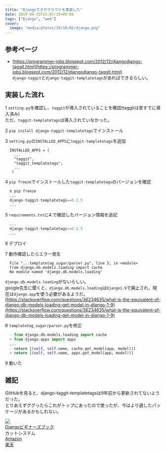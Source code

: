 ```yaml
---
title: "Djangoでタグクラウドを実装した"
date: 2019-09-15T15:07:15+09:00
tags: ["Django", "web"]
cover:
  image: "media/photos/19/10/02/django.png"
---
```


## 参考ページ
- [https://programmer-jobs.blogspot.com/2012/12/djangodjango-taggit.html](https://programmer-jobs.blogspot.com/2012/12/djangodjango-taggit.html)  
`django-taggit`と`django-taggit-templatetags`があればできるらしい。

## 実装した流れ
1 `setting.py`を確認し、`taggit`が導入されていることを確認(taggitは昔すでに導入済み)  
  ただ、`taggit-templatetags`は導入されていなかった。

2 `pip install django-taggit-templatetags`でインストール

3 `setting.py`の`INSTALLED_APPS`に`taggit-templatetags`を追加

```
  INSTALLED_APPS = (
    ...
    "taggit",
    "taggit_templatetags",
    ...
   )
```

4 `pip freeze`でインストールした`taggit-templatetags`のバージョンを確認

```python
  $ pip freeze
  ...
  django-taggit-templatetags==0.2.5
  ...
```

5 `requirements.txt`に4.で確認したバージョン情報を追記

```python
  ...
  django-taggit-templatetags==0.2.5
  ...
```

6 デプロイ

7 動作確認したらエラー発生

```
  File "...templatetag_sugar/parser.py", line 5, in <module>
  from django.db.models.loading import cache
  No module named 'django.db.models.loading'
```

`django.db.models.loading`がないらしい。  
google先生に聞くと、`django.db.models.loading`は`Django1.9`で廃止され、現在は`django.app`を使う必要があるようだ。  
[https://stackoverflow.com/questions/36234635/what-is-the-equivalent-of-django-db-models-loading-get-model-in-django-1-9](https://stackoverflow.com/questions/36234635/what-is-the-equivalent-of-django-db-models-loading-get-model-in-django-1-9)

8 `tamplatetag_sugar/parser.py`を修正

```python
  - from django.db.models.loading import cache
  + from django.apps import apps
  ...
  - return [(self, self.name, cache.get_model(app, model))]
  + return [(self, self.name, apps.get_model(app, model))]
```

9 動いた

## 雑記
GitHubを見ると、django-taggit-templatetagsは9年前から更新されてないようだった。  
とりあえずググったらこれがトップにあったので使ったが、今はより適したパッケージがあるかもしれない。

<div class="kattene">
    <div class="kattene__imgpart"><a target="_blank" rel="noopener" href="https://www.amazon.co.jp/gp/product/4877834699/ref=as_li_tl?ie=UTF8&camp=247&creative=1211&creativeASIN=4877834699&linkCode=as2&tag=kouya17-22&linkId=d7fde32444ad4a3e52393ddf7036e9fb"><img src="https://ws-fe.amazon-adsystem.com/widgets/q?_encoding=UTF8&MarketPlace=JP&ASIN=4877834699&ServiceVersion=20070822&ID=AsinImage&WS=1&Format=_SL160_&tag=kouya17-22"></a></div>
    <div class="kattene__infopart">
      <div class="kattene__title"><a target="_blank" rel="noopener" href="https://www.amazon.co.jp/gp/product/4877834699/ref=as_li_tl?ie=UTF8&camp=247&creative=1211&creativeASIN=4877834699&linkCode=as2&tag=kouya17-22&linkId=d7fde32444ad4a3e52393ddf7036e9fb">Djangoビギナーズブック</a></div>
      <div class="kattene__description">カットシステム</div>
      <div class="kattene__btns __two">
        <div><a class="kattene__btn __orange" target="_blank" rel="noopener" href="https://www.amazon.co.jp/gp/product/4877834699/ref=as_li_tl?ie=UTF8&camp=247&creative=1211&creativeASIN=4877834699&linkCode=as2&tag=kouya17-22&linkId=d7fde32444ad4a3e52393ddf7036e9fb">Amazon</a></div>
        <div><a class="kattene__btn __red" target="_blank" rel="noopener" href="https://hb.afl.rakuten.co.jp/ichiba/1585b2d3.e3af76f2.1585b2d4.494d3f80/?pc=https%3A%2F%2Fitem.rakuten.co.jp%2Fbook%2F16172264%2F&link_type=hybrid_url&ut=eyJwYWdlIjoiaXRlbSIsInR5cGUiOiJoeWJyaWRfdXJsIiwic2l6ZSI6IjI0MHgyNDAiLCJuYW0iOjEsIm5hbXAiOiJyaWdodCIsImNvbSI6MSwiY29tcCI6ImxlZnQiLCJwcmljZSI6MSwiYm9yIjoxLCJjb2wiOjAsImJidG4iOjEsInByb2QiOjB9">楽天</a></div>
      </div>
    </div>
</div>
